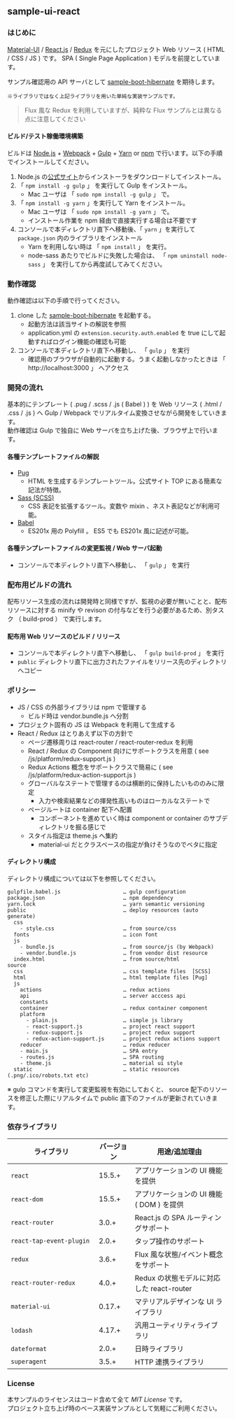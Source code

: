 sample-ui-react
---

### はじめに

[Material-UI](http://www.material-ui.com) / [React.js](https://facebook.github.io/react/) / [Redux](https://github.com/reactjs/redux) を元にしたプロジェクト Web リソース ( HTML / CSS / JS ) です。 SPA ( Single Page Application ) モデルを前提としています。  

サンプル確認用の API サーバとして [sample-boot-hibernate](https://github.com/jkazama/sample-boot-hibernate) を期待します。

`※ライブラリではなく上記ライブラリを用いた単純な実装サンプルです。`

> Flux 風な Redux を利用していますが、純粋な Flux サンプルとは異なる点に注意してください

#### ビルド/テスト稼働環境構築

ビルドは [Node.js](http://nodejs.jp/) + [Webpack](https://webpack.github.io/) + [Gulp](http://gulpjs.com/) + [Yarn](https://yarnpkg.com/) or [npm](https://www.npmjs.com/) で行います。以下の手順でインストールしてください。

1. Node.js の[公式サイト](http://nodejs.jp/)からインストーラをダウンロードしてインストール。
1. 「 `npm install -g gulp` 」 を実行して Gulp をインストール。
    - Mac ユーザは 「 `sudo npm install -g gulp` 」 で。
1. 「 `npm install -g yarn` 」を実行して Yarn をインストール。
    - Mac ユーザは 「 `sudo npm install -g yarn` 」 で。
    - インストール作業を npm 経由で直接実行する場合は不要です
1. コンソールで本ディレクトリ直下へ移動後、「 `yarn` 」を実行して `package.json` 内のライブラリをインストール
    - Yarn を利用しない時は 「 `npm install` 」 を実行。
    - node-sass あたりでビルドに失敗した場合は、 「 `npm uninstall node-sass` 」 を実行してから再度試してみてください。

### 動作確認

動作確認は以下の手順で行ってください。

1. clone した [sample-boot-hibernate](https://github.com/jkazama/sample-boot-hibernate) を起動する。
    - 起動方法は該当サイトの解説を参照
    - application.yml の `extension.security.auth.enabled` を true にして起動すればログイン機能の確認も可能
1. コンソールで本ディレクトリ直下へ移動し、 「 `gulp` 」 を実行
    - 確認用のブラウザが自動的に起動する。うまく起動しなかったときは 「 http://localhost:3000 」 へアクセス

### 開発の流れ

基本的にテンプレート ( .pug / .scss / .js ( Babel ) ) を Web リソース ( .html / .css / .js ) へ Gulp / Webpack でリアルタイム変換させながら開発をしていきます。  
動作確認は Gulp で独自に Web サーバを立ち上げた後、ブラウザ上で行います。  

#### 各種テンプレートファイルの解説

- [Pug](https://github.com/pugjs/pug)
    - HTML を生成するテンプレートツール。公式サイト TOP にある簡素な記法が特徴。
- [Sass (SCSS)](http://sass-lang.com/)
    - CSS 表記を拡張するツール。変数や mixin 、ネスト表記などが利用可能。
- [Babel](https://babeljs.io/)
    - ES201x 用の Polyfill 。 ES5 でも ES201x 風に記述が可能。

#### 各種テンプレートファイルの変更監視 / Web サーバ起動

+ コンソールで本ディレクトリ直下へ移動し、 「 `gulp` 」 を実行

### 配布用ビルドの流れ

配布リソース生成の流れは開発時と同様ですが、監視の必要が無いことと、配布リソースに対する minify や revison の付与などを行う必要があるため、別タスク （ build-prod ） で実行します。

#### 配布用 Web リソースのビルド / リリース

+ コンソールで本ディレクトリ直下へ移動し、 「 `gulp build-prod` 」 を実行
+ `public` ディレクトリ直下に出力されたファイルをリリース先のディレクトリへコピー

### ポリシー

- JS / CSS の外部ライブラリは npm で管理する
    - ビルド時は vendor.bundle.js へ分割
- プロジェクト固有の JS は Webpack を利用して生成する
- React / Redux はとりあえず以下の方針で
    - ページ遷移周りは react-router / react-router-redux を利用
    - React / Redux の Component 向けにサポートクラスを用意 ( see /js/platform/redux-support.js )
    - Redux Actions 概念をサポートクラスで簡易に ( see /js/platform/redux-action-support.js )
    - グローバルなステートで管理するのは横断的に保持したいもののみに限定
        - 入力や検索結果などの揮発性高いものはローカルなステートで
    - ページルートは container 配下へ配置
        - コンポーネントを進めていく時は component or container のサブディレクトリを掘る感じで
    - スタイル指定は theme.js へ集約
        - material-ui だとクラスベースの指定が負けそうなのでベタに指定

#### ディレクトリ構成

ディレクトリ構成については以下を参照してください。

```
gulpfile.babel.js                    … gulp configuration
package.json                         … npm dependency
yarn.lock                            … yarn semantic versioning
public                               … deploy resources (auto generate)
  css
    - style.css                      … from source/css
  fonts                              … icon font
  js
    - bundle.js                      … from source/js (by Webpack)
    - vendor.bundle.js               … from vendor dist resource
  index.html                         … from source/html
source
  css                                … css template files  [SCSS]
  html                               … html template files [Pug]
  js
    actions                          … redux actions
    api                              … server acccess api
    constants
    container                        … redux container component
    platform
      - plain.js                     … simple js library
      - react-support.js             … project react support
      - redux-support.js             … project redux support
      - redux-action-support.js      … project redux actions support
    reducer                          … redux reducer
    - main.js                        … SPA entry
    - routes.js                      … SPA routing
    - theme.js                       … material ui style
  static                             … static resources (.png/.ico/robots.txt etc)
```

※ gulp コマンドを実行して変更監視を有効にしておくと、 source 配下のリソースを修正した際にリアルタイムで public 直下のファイルが更新されていきます。

### 依存ライブラリ

| ライブラリ               | バージョン | 用途/追加理由 |
| ----------------------- | -------- | ------------- |
| `react`　　　　　　　　　  | 15.5.+    | アプリケーションの UI 機能を提供 |
| `react-dom`　　　　　　　  | 15.5.+    | アプリケーションの UI 機能 ( DOM ) を提供 |
| `react-router`            | 3.0.+    | React.js の SPA ルーティングサポート |
| `react-tap-event-plugin`  | 2.0.+    | タップ操作のサポート |
| `redux`                   | 3.6.+     | Flux 風な状態/イベント概念をサポート |
| `react-router-redux`      | 4.0.+     | Redux の状態モデルに対応した react-router |
| `material-ui`             | 0.17.+    | マテリアルデザインな UI ライブラリ |
| `lodash` 　　　　　　　　  | 4.17.+    | 汎用ユーティリティライブラリ |
| `dateformat`　　　　　　   | 2.0.+    | 日時ライブラリ |
| `superagent`              | 3.5.+    | HTTP 連携ライブラリ |

### License

本サンプルのライセンスはコード含めて全て *MIT License* です。  
プロジェクト立ち上げ時のベース実装サンプルとして気軽にご利用ください。
